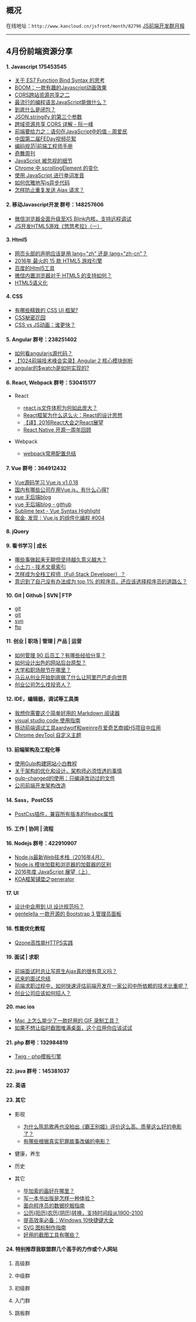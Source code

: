 ## 概况

在线地址：`http://www.kancloud.cn/jsfront/month/82796` [JS前端开发群月报](http://www.kancloud.cn/jsfront/month/82796)

---

## 4月份前端资源分享
#### 1. Javascript 175453545
- [关于 ES7 Function Bind Syntax 的思考](https://segmentfault.com/a/1190000002891125)
- [BOOM：一款有趣的Javascript动画效果](http://web.jobbole.com/85543/)
- [CORS跨站资源共享之二](http://mp.weixin.qq.com/s?__biz=MjM5MTA1MjAxMQ==&mid=402804565&idx=1&sn=415fc9eab30edcb66227ed5e099f9a66&scene=0#wechat_redirect)
- [最流行的编程语言JavaScript能做什么？](http://zhuanlan.zhihu.com/p/20731338)
- [到底什么是闭包？](https://www.zhihu.com/question/34210214)
- [JSON.stringify 的第三个参数](http://m.weibo.cn/1812166904/3963590128133871/qq?sourceType=qq&from=1063195010&wm=20005_0002)
- [跨域资源共享 CORS 详解 - 阮一峰](http://www.ruanyifeng.com/blog/2016/04/cors.html)
- [前端要给力之：语句在JavaScript中的值 - 周爱民](http://blog.csdn.net/aimingoo/article/details/51136511)
- [中国第二届FEDay视频花絮](http://mp.weixin.qq.com/s?__biz=MzA5NTM2MTEzNw==&mid=489226684&idx=1&sn=0bc491567699b6b6a6a6f3c4e0a97d7d#rd&location=35)
- [编码规范|前端工程师手册](https://leohxj.gitbooks.io/front-end-database/content/preference/code-style.html)
- [奇舞周刊](http://old.75team.com/weekly/issue154.html)
- [JavaScript 被忽视的细节](http://www.barretlee.com/blog/2016/04/18/javascript-detail/)
- [Chrome 中 scrollingElement 的变化](https://imququ.com/post/document-scrollingelement-in-chrome.html)
- [使用 JavaScript 进行单词发音](https://segmentfault.com/a/1190000004963610)
- [如何优雅地写js异步代码](http://iammapping.com/write-js-async-gracefully/)
- [怎样防止重复发送 Ajax 请求？](https://www.zhihu.com/question/19805411)

#### 2. 移动Javascript开发 群号：148257606
- [微信浏览器全面升级至X5 Blink内核，支持远程调试](http://mp.weixin.qq.com/s?__biz=MjM5NDAxMDg4MA==&mid=2650959241&idx=1&sn=e1b69161311fc0f0442911420f1b35de&scene=1&srcid=0420Kw8o5gOGJO55CfBGBCxM&from=groupmessage&isappinstalled=0#wechat_redirect)
- [JS开发HTML5游戏《悠悠考拉》（一）](http://www.cnblogs.com/hongqing/p/5280281.html)

#### 3. Html5
- [网页头部的声明应该是用 lang="zh" 还是 lang="zh-cn"？](https://www.zhihu.com/question/20797118)
- [2016年 最火的 15 款 HTML5 游戏引擎](http://diycode.cc/topics/16)
- [百度的Html5工具](http://h5.baidu.com/)
- [微信内置浏览器对于 HTML5 的支持如何？](https://www.zhihu.com/question/23595715)
- [HTML5语义化](http://www.w3cplus.com/html5/semantics-tags.html)

#### 4. CSS
- [有哪些精致的 CSS UI 框架?](https://www.zhihu.com/question/20514054)
- [CSS秘密花园](http://www.w3cplus.com/blog/tags/502.html)
- [CSS vs JS动画：谁更快？](http://zencode.in/19.CSS-vs-JS%E5%8A%A8%E7%94%BB%EF%BC%9A%E8%B0%81%E6%9B%B4%E5%BF%AB%EF%BC%9F.html)

#### 5. Angular 群号：238251402
- [如何看angularjs源代码？](https://www.zhihu.com/question/30154124)
- [【1024前端技术峰会实录】Angular 2 核心模块剖析](http://mp.weixin.qq.com/s?__biz=MzIzMzEzODYwOA==&mid=417397225&idx=1&sn=99fc7f7401606c3a47b31b88827c9239)
- [angular的$watch是如何实现的?](https://www.zhihu.com/question/42530909)

#### 6. React, Webpack 群号：530415177
- React

    - [react.js文件体积为何如此庞大？](https://www.zhihu.com/question/30833764)
    - [React框架为什么这么火：React的设计思想](http://mp.weixin.qq.com/s?__biz=MzA5Njc3Njk5NA==&mid=2650528748&idx=1&sn=4d3093e963ce76c642eb0c5d9a97625b#rd)
    - [【译】2016React大会之React展望](http://www.alloyteam.com/2016/04/reactjs2016-what-lies-ahead/)
    - [React Native 开源一周年回顾](http://zhuanlan.zhihu.com/p/20785827)

- Webpack

    - [webpack常用配置总结](http://www.h-simon.com/42/)

#### 7. Vue 群号：364912432
- [Vue源码学习 Vue.js v1.0.18](https://github.com/JsAaron/vue-analysis)
- [国内有哪些公司在用Vue.js，有什么心得?](https://www.zhihu.com/question/38213423)
- [vue 无后端blog](http://m.weibo.cn/1408056531/3962052252625595/qq?sourceType=qq&from=1063195010&wm=20005_0002)
- [vue 无后端blog - github](https://github.com/myst729/Vuelog)
- [Sublime text - Vue Syntax Highlight](https://github.com/vuejs/vue-syntax-highlight)
- [掘金· 发现｜Vue.js 的组件化编程 #004](http://zhuanlan.zhihu.com/p/20773378)

#### 8. jQuery

#### 9. 看书学习 | 成长
- [哪些事做起来无聊但坚持越久意义越大？](https://www.zhihu.com/question/25365330)
- [小土刀 - 技术文章索引](http://wdxtub.com/about/)
- [怎样成为全栈工程师（Full Stack Developer）？](https://www.zhihu.com/question/22420900/answer/94726875)
- [意识到了自己没有办法成为 top 1% 的程序员，还应该选择程序员的道路么？](https://www.zhihu.com/question/41996685/answer/95294358)

#### 10. Git | Github | SVN | FTP

- [git](https://github.com/kemayo/sublime-text-git)
- [git](https://github.com/jikeytang/sublime-text.git)
- [svn](https://wbond.net/sublime_packages/svn)
- [ftp](https://wbond.net/sublime_packages/sftp)

#### 11. 创业 | 职场 | 管理 | 产品 | 运营
- [如何管理 90 后员工？有哪些经验分享？](https://www.zhihu.com/question/20406830)
- [如何设计出色的网站后台原型？](https://www.zhihu.com/question/31859504)
- [大学和职场脱节在哪里？](https://www.zhihu.com/question/20079854)
- [马云从创业开始到底做了什么让阿里巴巴走向世界](https://www.zhihu.com/question/33904395)
- [创业公司怎么找投资人？](https://www.zhihu.com/question/24900522)

#### 12. IDE，编辑器，调试等工具类
- [我想你需要这个简单好用的 Markdown 阅读器](http://zhuanlan.zhihu.com/p/20695286)
- [visual studio code 使用指南](http://i5ting.github.io/vsc/)
- [移动前端调试工具aardwolf和weinre在爱奇艺商城H5项目中应用](http://hzxiaosheng.bitbucket.org/work/2015/02/26/advanced-usage-of-aardwolf-and-weinre-in-iqiyi-mall-h5-project.html)
- [Chrome devTool 自定义主题](https://github.com/mauricecruz/chrome-devtools-zerodarkmatrix-theme)

#### 13. 前端架构及工程化等
- [使用Gulp构建网站小白教程](http://blog.h5jun.com/post/gulp-build.html)
- [关于架构的优化和设计，架构师必须悟透的事情](http://mp.weixin.qq.com/s?__biz=MzA5Nzc4OTA1Mw==&mid=411196355&idx=1&sn=be0d574b4a1fd930d897b6b3cf1fbc0a)
- [gulp-changed的使用：只编译改动过的文件](https://segmentfault.com/a/1190000004929314)
- [公司前端开发架构改造](https://segmentfault.com/a/1190000004962586)

#### 14. Sass，PostCSS
- [PostCss插件，兼容所有版本的flexbox属性](https://github.com/targetkiller/postcss-flexadapter)

#### 15. 工作 | 协同 | 流程

#### 16. Nodejs 群号：422910907
- [Node.js最新Web技术栈（2016年4月）](https://cnodejs.org/topic/56fdf66ec5f5b4a959e91771)
- [Node.js 模块加载和浏览器的加载器的区别](http://m.weibo.cn/1646152571/3964963515500569/qq?sourceType=qq&from=1064095010&wm=20005_0002)
- [2016年度 JavaScript 展望（上）](https://segmentfault.com/a/1190000004974384)
- [KOA框架铺垫之generator](https://segmentfault.com/a/1190000004969890)

#### 17. UI
- [设计中会用到 UI 设计规范吗？](https://www.zhihu.com/question/19791196)
- [gentelella 一款开源的 Bootstrap 3 管理员面板](https://github.com/puikinsh/gentelella)

#### 18. 性能优化教程
- [Qzone高性能HTTPS实践](http://mp.weixin.qq.com/s?__biz=MzA3ODQzMjE1Ng==&mid=402208671&idx=1&sn=ca6062e8f6dbffaa3d66e3949de0e611)

#### 19. 面试 | 求职
- [前端面试时总让写原生Ajax真的很有意义吗？](https://www.zhihu.com/question/41986174)
- [迟来的面试总结](http://cnt1992.xyz/2016/04/05/%E8%BF%9F%E6%9D%A5%E7%9A%84%E9%9D%A2%E7%BB%8F/)
- [前端求职过程中，如何快速评估前端开发在一家公司中所依赖的技术比重呢？](https://www.zhihu.com/question/41567846)
- [创业公司应该如何招人？](https://www.zhihu.com/question/19551593)

#### 20. mac ios
- [Mac 上怎么能少了一款好用的 GIF 录制工具？](http://zhuanlan.zhihu.com/p/20732038)
- [如果不想让临时截图堆满桌面，这个应用你应该试试](http://zhuanlan.zhihu.com/p/20763877)

#### 21. php 群号：132984819
- [Twig - php模板引擎](http://twig.sensiolabs.org/)


#### 22. java 群号：145381037

#### 22. 英语

#### 23. 其它
- 影视

    - [为什么陈凯歌再也没拍出《霸王别姬》评价这么高、质量这么好的电影了？](https://www.zhihu.com/question/20156846)
    - [有哪些根据真实犯罪故事改编的电影？](https://www.zhihu.com/question/41111803/answer/92470665)

- 健康，养生

- 历史

- 其它

    - [毕加索的画好在哪里？](https://www.zhihu.com/question/19934954)
    - [写一本书出版是怎样一种体验？](https://www.zhihu.com/question/27905171)
    - [面向程序员的数据挖掘指南](https://github.com/egrcc/guidetodatamining)
    - [公历(阳历)农历(阴历)转换，支持时间段从1900-2100](https://github.com/isee15/Lunar-Solar-Calendar-Converter)
    - [提高效率必备：Windows 10快捷键大全](http://www.win10it.com/287/)
    - [SVG 图标制作指南](http://zhuanlan.zhihu.com/p/20753791)
    - [好用的截图工具有哪些？](https://www.zhihu.com/question/19593742/answer/12853929)

#### 24. 特别推荐我联盟群几个高手的力作或个人网站

1. 高级群
    
2. 中级群
    
3. 初级群

4. 入门群

5. 跳板群
